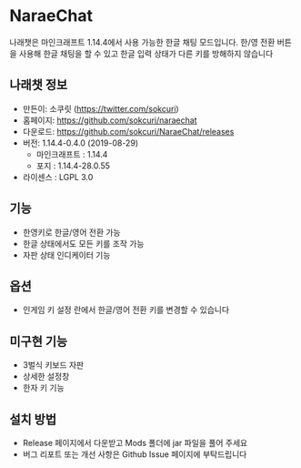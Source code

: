 # NaraeChat
나래챗은 마인크래프트 1.14.4에서 사용 가능한 한글 채팅 모드입니다. 한/영 전환 버튼을 사용해 한글 채팅을 할 수 있고 한글 입력 상태가 다른 키를 방해하지 않습니다

## 나래챗 정보
* 만든이: 소쿠릿 (https://twitter.com/sokcuri)
* 홈페이지: https://github.com/sokcuri/naraechat
* 다운로드: https://github.com/sokcuri/NaraeChat/releases
* 버전: 1.14.4-0.4.0 (2019-08-29)
  * 마인크래프트 : 1.14.4
  * 포지 : 1.14.4-28.0.55
* 라이센스 : LGPL 3.0

## 기능
* 한영키로 한글/영어 전환 가능
* 한글 상태에서도 모든 키를 조작 가능
* 자판 상태 인디케이터 기능

## 옵션
* 인게임 키 설정 란에서 한글/영어 전환 키를 변경할 수 있습니다

## 미구현 기능
* 3벌식 키보드 자판
* 상세한 설정창
* 한자 키 기능

## 설치 방법
* Release 페이지에서 다운받고 Mods 폴더에 jar 파일을 풀어 주세요
* 버그 리포트 또는 개선 사항은 Github Issue 페이지에 부탁드립니다
